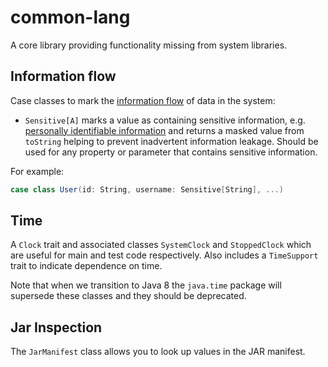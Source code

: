 # common-lang

A core library providing functionality missing from system libraries.

## Information flow

Case classes to mark the [information flow][if] of data in the system:

- `Sensitive[A]` marks a value as containing sensitive information, e.g. [personally identifiable information][pii] and returns a masked value from `toString` helping to prevent inadvertent information leakage. Should be used for any property or parameter that contains sensitive information.

For example:

```scala
case class User(id: String, username: Sensitive[String], ...)
```

## Time

A `Clock` trait and associated classes `SystemClock` and `StoppedClock` which are useful for main and test code respectively. Also includes a `TimeSupport` trait to indicate dependence on time.

Note that when we transition to Java 8 the `java.time` package will supersede these classes and they should be deprecated.

## Jar Inspection

The `JarManifest` class allows you to look up values in the JAR manifest.



[if]: http://en.wikipedia.org/wiki/Information_flow_%28information_theory%29 "Information flow (information theory)"
[pii]: http://en.wikipedia.org/wiki/Personally_identifiable_information "Personally identifiable information"
